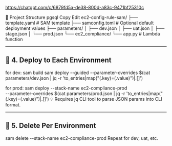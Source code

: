 https://chatgpt.com/c/6879fd5a-de38-800d-a83c-9471bf25310c

📁 Project Structure
pgsql
Copy
Edit
ec2-config-rule-sam/
├── template.yaml               # SAM template
├── samconfig.toml             # Optional default deployment values
├── parameters/
│   ├── dev.json
│   ├── uat.json
│   ├── stage.json
│   └── prod.json
└── ec2_compliance/
    └── app.py                 # Lambda function

-------------
🚀 4. Deploy to Each Environment
-------------
for dev:
sam build
sam deploy --guided --parameter-overrides $(cat parameters/dev.json | jq -r 'to_entries|map("\(.key)=\(.value)")|.[]')

for prod:
sam deploy --stack-name ec2-compliance-prod \
  --parameter-overrides $(cat parameters/prod.json | jq -r 'to_entries|map("\(.key)=\(.value)")|.[]')
💡 Requires jq CLI tool to parse JSON params into CLI format.

-------------
🧹 5. Delete Per Environment
-------------
sam delete --stack-name ec2-compliance-prod
Repeat for dev, uat, etc.


